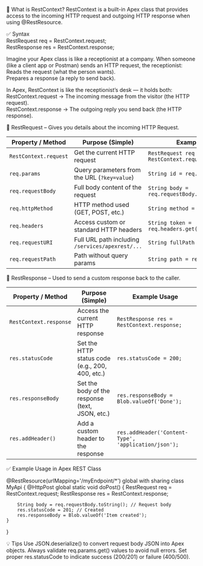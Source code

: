 🚀 What is RestContext?
RestContext is a built-in Apex class that provides access to the incoming HTTP request and outgoing HTTP response when using @RestResource.

✅ Syntax  
RestRequest req = RestContext.request;  
RestResponse res = RestContext.response;

Imagine your Apex class is like a receptionist at a company. When someone (like a client app or Postman) sends an HTTP request, the receptionist:  
Reads the request (what the person wants).  
Prepares a response (a reply to send back).  

In Apex, RestContext is like the receptionist’s desk — it holds both:  
RestContext.request → The incoming message from the visitor (the HTTP request).  
RestContext.response → The outgoing reply you send back (the HTTP response).  

🔹 RestRequest – Gives you details about the incoming HTTP Request.

| Property / Method     | Purpose (Simple)                                 | Example Usage                                      |
| --------------------- | ------------------------------------------------ | -------------------------------------------------- |
| `RestContext.request` | Get the current HTTP request                     | `RestRequest req = RestContext.request;`           |
| `req.params`          | Query parameters from the URL (`?key=value`)     | `String id = req.params.get('id');`                |
| `req.requestBody`     | Full body content of the request                 | `String body = req.requestBody.toString();`        |
| `req.httpMethod`      | HTTP method used (GET, POST, etc.)               | `String method = req.httpMethod;`                  |
| `req.headers`         | Access custom or standard HTTP headers           | `String token = req.headers.get('Authorization');` |
| `req.requestURI`      | Full URL path including `/services/apexrest/...` | `String fullPath = req.requestURI;`                |
| `req.requestPath`     | Path without query params                        | `String path = req.requestPath;`                   |


🔸 RestResponse – Used to send a custom response back to the caller.

| Property / Method      | Purpose (Simple)                                | Example Usage                                        |
| ---------------------- | ----------------------------------------------- | ---------------------------------------------------- |
| `RestContext.response` | Access the current HTTP response                | `RestResponse res = RestContext.response;`           |
| `res.statusCode`       | Set the HTTP status code (e.g., 200, 400, etc.) | `res.statusCode = 200;`                              |
| `res.responseBody`     | Set the body of the response (text, JSON, etc.) | `res.responseBody = Blob.valueOf('Done');`           |
| `res.addHeader()`      | Add a custom header to the response             | `res.addHeader('Content-Type', 'application/json');` |


✅ Example Usage in Apex REST Class

@RestResource(urlMapping='/myEndpoint/*')
global with sharing class MyApi {
    @HttpPost
    global static void doPost() {
        RestRequest req = RestContext.request;
        RestResponse res = RestContext.response;

        String body = req.requestBody.toString(); // Request body
        res.statusCode = 201; // Created
        res.responseBody = Blob.valueOf('Item created');
    }
}


💡 Tips
Use JSON.deserialize() to convert request body JSON into Apex objects.
Always validate req.params.get() values to avoid null errors.
Set proper res.statusCode to indicate success (200/201) or failure (400/500).
